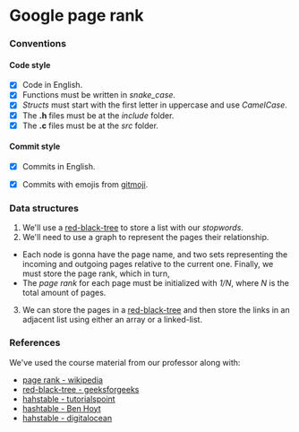 # Google page rank

### Conventions

#### Code style
- [x] Code in English.
- [x] Functions must be written in *snake_case*.
- [x] _Structs_ must start with the first letter in uppercase and use _CamelCase_.
- [x] The **.h** files must be at the *include* folder.
- [x] The **.c** files must be at the _src_ folder.

#### Commit style
- [x] Commits in English.
- [x] Commits with emojis from [gitmoji](https://gitmoji.dev/).


### Data structures
1. We'll use a [red-black-tree](https://en.wikipedia.org/wiki/Red%E2%80%93black_tree) to store a list with our _stopwords_.
2. We'll need to use a graph to represent the pages their relationship.
  - Each node is gonna have the page name, and two sets representing the incoming and 
    outgoing pages relative to the current one. Finally, we must store the page rank, which 
    in turn, 
  - The *page rank* for each page must be initialized with *1/N*, where *N* is the total amount of pages.
3. We can store the pages in a [red-black-tree](https://en.wikipedia.org/wiki/Red%E2%80%93black_tree) and 
  then store the links in an adjacent list using either an array or a linked-list.

### References
We've used the course material from our professor along with: 
- [page rank - wikipedia](https://en.wikipedia.org/wiki/PageRank)
- [red-black-tree - geeksforgeeks](https://www.geeksforgeeks.org/introduction-to-red-black-tree/)
- [hahstable - tutorialspoint](https://www.tutorialspoint.com/data_structures_algorithms/hash_table_program_in_c.htm)
- [hashtable - Ben Hoyt](https://benhoyt.com/writings/hash-table-in-c/)
- [hahstable - digitalocean](https://www.digitalocean.com/community/tutorials/hash-table-in-c-plus-plus)
